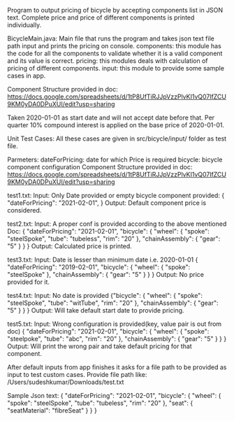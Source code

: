 Program to output pricing of bicycle by accepting components list in JSON text.
Complete price and price of different components is printed individually.

BicycleMain.java: Main file that runs the program and takes json text file path input and prints the pricing on console.
components: this module has the code for all the components to validate whether it is a valid component and its value is correct.
pricing: this modules deals with calculation of pricing of different components.
input: this module to provide some sample cases in app.

Component Structure provided in doc: https://docs.google.com/spreadsheets/d/1tP8UfTiRJJpVzzPlvKI1vQ07lfZCU9KM0yDA0DPuXUI/edit?usp=sharing

Taken 2020-01-01 as start date and will not accept date before that.
Per quarter 10% compound interest is applied on the base price of 2020-01-01.


Unit Test Cases:
All these cases are given in src/bicycle/input/ folder as test file.

Parmeters:
dateForPricing: date for which Price is required
bicycle: bicycle component configuration
Component Structure provided in doc: https://docs.google.com/spreadsheets/d/1tP8UfTiRJJpVzzPlvKI1vQ07lfZCU9KM0yDA0DPuXUI/edit?usp=sharing

test1.txt:
  Input:
    Only Date provided or empty bicycle component provided: 
    {
      "dateForPricing": "2021-02-01",
    }
  Output:
    Default component price is considered.
  
test2.txt:
  Input:
    A proper conf is provided according to the above mentioned Doc:
    {
      "dateForPricing": "2021-02-01",
      "bicycle": {
        "wheel": {
          "spoke": "steelSpoke",
          "tube": "tubeless",
          "rim": "20"
        },
        "chainAssembly": {
          "gear": "5"
        }
      }
    }
  Output:
    Calculated price is printed.
    
test3.txt:
  Input:
    Date is lesser than minimum date i.e. 2020-01-01
    {
      "dateForPricing": "2019-02-01",
      "bicycle": {
        "wheel": {
          "spoke": "steelSpoke"
        },
        "chainAssembly": {
          "gear": "5"
        }
      }
    }
  Output:
    No price provided for it.
    
test4.txt:
  Input:
    No date is provided
    {"bicycle": {
        "wheel": {
          "spoke": "steelSpoke",
          "tube": "witTube",
          "rim": "20"
        },
        "chainAssembly": {
          "gear": "5"
        }
      }
    }
  Output:
    Will take default start date to provide pricing.
    
test5.txt:
  Input:
     Wrong configuration is provided(key, value pair is out from doc)
     {
      "dateForPricing": "2021-02-01",
      "bicycle": {
        "wheel": {
          "spoke": "steelpoke",
          "tube": "abc",
          "rim": "20"
        },
        "chainAssembly": {
          "gear": "5"
        }
      }
    }
  Output:
    Will print the wrong pair and take default pricing for that component.
    
After default inputs from app finishes it asks for a file path to be provided as input to test custom cases.
Provide file path like: /Users/sudeshkumar/Downloads/test.txt

Sample Json text:
{
  "dateForPricing": "2021-02-01",
  "bicycle": {
    "wheel": {
      "spoke": "steelSpoke",
      "tube": "tubeless",
      "rim": "20"
    },
    "seat": {
      "seatMaterial": "fibreSeat"
    }
  }
}
